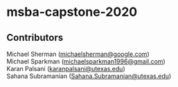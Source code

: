 # msba-capstone-2020

## Contributors
Michael Sherman (michaelsherman@google.com)  
Michael Sparkman (michaelsparkman1996@gmail.com)  
Karan Palsani (karanpalsani@utexas.edu)  
Sahana Subramanian (Sahana.Subramanian@utexas.edu)  
